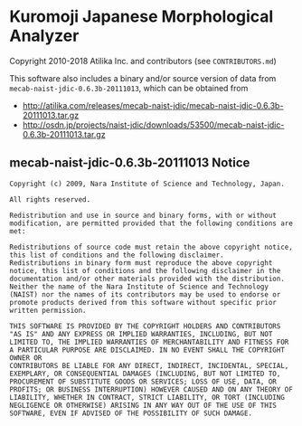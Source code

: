 # Kuromoji Japanese Morphological Analyzer

Copyright 2010-2018 Atilika Inc. and contributors (see `CONTRIBUTORS.md`)

This software also includes a binary and/or source version of data from
`mecab-naist-jdic-0.6.3b-20111013`, which can be obtained from 

- http://atilika.com/releases/mecab-naist-jdic/mecab-naist-jdic-0.6.3b-20111013.tar.gz
- http://osdn.jp/projects/naist-jdic/downloads/53500/mecab-naist-jdic-0.6.3b-20111013.tar.gz

## mecab-naist-jdic-0.6.3b-20111013 Notice

    Copyright (c) 2009, Nara Institute of Science and Technology, Japan.

    All rights reserved.

    Redistribution and use in source and binary forms, with or without
    modification, are permitted provided that the following conditions are
    met:

    Redistributions of source code must retain the above copyright notice,
    this list of conditions and the following disclaimer.
    Redistributions in binary form must reproduce the above copyright
    notice, this list of conditions and the following disclaimer in the
    documentation and/or other materials provided with the distribution.
    Neither the name of the Nara Institute of Science and Technology
    (NAIST) nor the names of its contributors may be used to endorse or
    promote products derived from this software without specific prior
    written permission.

    THIS SOFTWARE IS PROVIDED BY THE COPYRIGHT HOLDERS AND CONTRIBUTORS
    "AS IS" AND ANY EXPRESS OR IMPLIED WARRANTIES, INCLUDING, BUT NOT
    LIMITED TO, THE IMPLIED WARRANTIES OF MERCHANTABILITY AND FITNESS FOR
    A PARTICULAR PURPOSE ARE DISCLAIMED. IN NO EVENT SHALL THE COPYRIGHT OWNER OR
    CONTRIBUTORS BE LIABLE FOR ANY DIRECT, INDIRECT, INCIDENTAL, SPECIAL,
    EXEMPLARY, OR CONSEQUENTIAL DAMAGES (INCLUDING, BUT NOT LIMITED TO,
    PROCUREMENT OF SUBSTITUTE GOODS OR SERVICES; LOSS OF USE, DATA, OR
    PROFITS; OR BUSINESS INTERRUPTION) HOWEVER CAUSED AND ON ANY THEORY OF
    LIABILITY, WHETHER IN CONTRACT, STRICT LIABILITY, OR TORT (INCLUDING
    NEGLIGENCE OR OTHERWISE) ARISING IN ANY WAY OUT OF THE USE OF THIS
    SOFTWARE, EVEN IF ADVISED OF THE POSSIBILITY OF SUCH DAMAGE.

